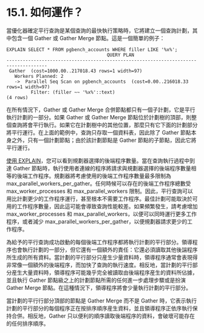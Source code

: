 # 15.1. 如何運作？

當優化器確定平行查詢是某個查詢的最快執行策略時，它將建立一個查詢計劃，其中包含一個 Gather 或 Gather Merge 節點。這是一個簡單的例子：

```text
EXPLAIN SELECT * FROM pgbench_accounts WHERE filler LIKE '%x%';
                                     QUERY PLAN                                      
-------------------------------------------------------------------------------------
 Gather  (cost=1000.00..217018.43 rows=1 width=97)
   Workers Planned: 2
   ->  Parallel Seq Scan on pgbench_accounts  (cost=0.00..216018.33 rows=1 width=97)
         Filter: (filler ~~ '%x%'::text)
(4 rows)
```

在所有情況下，Gather 或 Gather Merge 合併節點都只有一個子計劃，它是平行執行計劃的一部分。如果 Gather 或 Gather Merge 節點位於計劃樹的頂部，則整個查詢將會平行執行。如果它在計劃樹中的其他位置，那麼只有它下面的計劃部分將平行運行。在上面的範例中，查詢只存取一個資料表，因此除了 Gather 節點本身之外，只有一個計劃節點；由於該計劃節點是 Gather 節點的子節點，因此它將平行運行。

[使用 EXPLAIN](../14.-xiao-neng-ji-qiao/14.1.-shan-yong-explain.md)，您可以看到規劃器選擇的後端程序數量。當在查詢執行過程中到達 Gather 節點時，執行使用者連線的程序將請求與規劃器選擇的後端程序數量相等的後端工作程序。規劃器將考慮使用的後端工作程序數量最多限制為 max\_parallel\_workers\_per\_gather。任何時候可以存在的後端工作程序總數受 max\_worker\_processes 和 max\_parallel\_workers 限制。因此，平行查詢可以用比計劃更少的工作程序運行，甚至根本不需要工作程序。最佳計劃可能取決於可用的工作程序數量，因此這可能會導致查詢性能較差。如果頻繁發生，請考慮增加 max\_worker\_processes 和 max\_parallel\_workers，以便可以同時運行更多工作程序，或者減少 max\_parallel\_workers\_per\_gather，以便規劃器請求更少的工作程序。

為給予的平行查詢成功啟動的每個後端工作程序都將執行計劃的平行部分。領導程序也會執行計劃的一部分，但它還有一個額外的責任：它還必須讀取其他後諯程序所生成的所有資料。當計劃的平行部分只産生少量資料時，領導程序通常會表現得非常像一個額外的後端程序，而加快了查詢的執行速度。相反地，當計劃的平行部分産生大量資料時，領導程序可能幾乎完全被讀取由後端程序産生的資料所佔據，並且執行 Gather 節點級之上的計劃節點所需的任何進一步處理步驟或是扮演 Gather Merge 節點。在這種情況下，領導程序將會少量執行計劃的平行部分。

當計劃的平行行部分頂部的節點是 Gather Merge 而不是 Gather 時，它表示執行計劃的平行部分的每個程序正在按排序順序産生資料，並且領導程序正依序執行保持合併。相反地，Gather 只以便利的順序讀取後端程序的資料，會破壞可能存在的任何排序順序。

